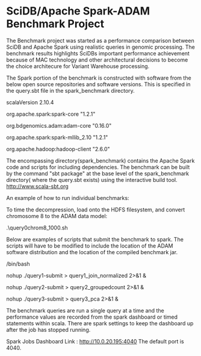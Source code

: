 # SciDB/Apache Spark-ADAM Benchmark Project

The Benchmark project was started as a performance comparison between SciDB and Apache Spark using realistic queries in genomic processing. The benchmark results highlights SciDBs important performance achievement because of MAC technology and other architectural decisions to become the choice architecure for Variant Warehouse processing.

The Spark portion of the benchmark is constructed with software from the below open source repositories and software versions. This is specified in the query.sbt file in the spark_benchmark directory. 


scalaVersion  2.10.4


org.apache.spark:spark-core   "1.2.1"


org.bdgenomics.adam:adam-core "0.16.0"


org.apache.spark:spark-mllib_2.10 "1.2.1"


org.apache.hadoop:hadoop-client  "2.6.0"

The encompassing directory(spark_benchmark) contains the Apache Spark code and scripts for including dependencies. 
The benchmark can be built by the command "sbt package" at the base level of the spark_benchmark directory( where the query.sbt exists) using the interactive build tool.   http://www.scala-sbt.org

An example of how to run individual benchmarks:

To time the decompression, load onto the HDFS filesystem, and convert chromosome 8 to the ADAM data model:


.\query0chrom8_1000.sh

Below are examples of scripts that submit the benchmark to spark. The scripts will have to be modified to include the location of the ADAM software distribution and the location of the compiled benchmark jar.  

/bin/bash


nohup ./query1-submit > query1_join_normalized 2>&1 &


nohup ./query2-submit > query2_groupedcount 2>&1 &


nohup ./query3-submit > query3_pca 2>&1 &

The benchmark queries are run a single query at a time and the performance values are recorded from the spark dashboard or timed statements within scala. There are spark settings to keep the dashboard up after the job has stopped running. 

Spark Jobs Dashboard Link : http://10.0.20.195:4040 The default port is 4040. 




